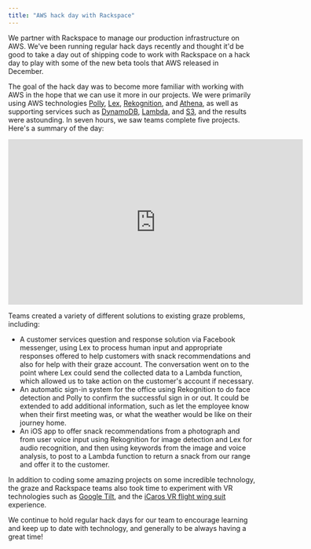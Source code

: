 ```yaml
---
title: "AWS hack day with Rackspace"
---
```


We partner with Rackspace to manage our production infrastructure on AWS. We've been running regular hack days recently and thought it'd be good to take a day out of shipping code to work with Rackspace on a hack day to play with some of the new beta tools that AWS released in December.

The goal of the hack day was to become more familiar with working with AWS in the hope that we can use it more in our projects. We were primarily using AWS technologies [Polly](https://aws.amazon.com/polly), [Lex](https://aws.amazon.com/lex), [Rekognition](https://aws.amazon.com/rekognition), and [Athena](https://aws.amazon.com/athena), as well as supporting services such as [DynamoDB](https://aws.amazon.com/dynamodb), [Lambda](https://aws.amazon.com/lambda), and [S3](https://aws.amazon.com/s3), and the results were astounding. In seven hours, we saw teams complete five projects. Here's a summary of the day:

<iframe width="600" height="337" src="https://www.youtube.com/embed/4r8cv9-RJrg" frameborder="0" allowfullscreen></iframe>

Teams created a variety of different solutions to existing graze problems, including:

* A customer services question and response solution via Facebook messenger, using Lex to process human input and appropriate responses offered to help customers with snack recommendations and also for help with their graze account. The conversation went on to the point where Lex could send the collected data to a Lambda function, which allowed us to take action on the customer's account if necessary.
* An automatic sign-in system for the office using Rekognition to do face detection and Polly to confirm the successful sign in or out. It could be extended to add additional information, such as let the employee know when their first meeting was, or what the weather would be like on their journey home.
* An iOS app to offer snack recommendations from a photograph and from user voice input using Rekognition for image detection and Lex for audio recognition, and then using keywords from the image and voice analysis, to post to a Lambda function to return a snack from our range and offer it to the customer.


In addition to coding some amazing projects on some incredible technology, the graze and Rackspace teams also took time to experiment with VR technologies such as [Google Tilt](https://www.tiltbrush.com), and the [iCaros VR flight wing suit](http://www.icaros.net/index.php/pages/about-icaros) experience.

We continue to hold regular hack days for our team to encourage learning and keep up to date with technology, and generally to be always having a great time!